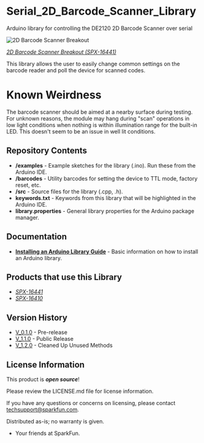 # Serial_2D_Barcode_Scanner_Library
Arduino library for controlling the DE2120 2D Barcode Scanner over serial

![2D Barcode Scanner Breakout](https://cdn.sparkfun.com//assets/parts/1/5/2/7/6/16441-2D_Barcode_Scanner_Breakout-01.jpg)

[*2D Barcode Scanner Breakout (SPX-16441)*](https://www.sparkfun.com/products/16441)

This library allows the user to easily change common settings on the barcode reader and poll the device for scanned codes.

# Known Weirdness

The barcode scanner should be aimed at a nearby surface during testing. For unknown reasons, the module may hang during "scan" operations in low light conditions when nothing is within illumination range for the built-in LED. This doesn't seem to be an issue in well lit conditions. 

Repository Contents
-------------------

* **/examples** - Example sketches for the library (.ino). Run these from the Arduino IDE. 
* **/barcodes** - Utility barcodes for setting the device to TTL mode, factory reset, etc.
* **/src** - Source files for the library (.cpp, .h).
* **keywords.txt** - Keywords from this library that will be highlighted in the Arduino IDE. 
* **library.properties** - General library properties for the Arduino package manager. 

Documentation
--------------

* **[Installing an Arduino Library Guide](https://learn.sparkfun.com/tutorials/installing-an-arduino-library)** - Basic information on how to install an Arduino library.

Products that use this Library 
---------------------------------

* [*SPX-16441*](https://www.sparkfun.com/products/16441)
* [*SPX-16410*](https://www.sparkfun.com/products/16410)

Version History
---------------

* [V_0.1.0](https://github.com/sparkfun/SparkFun_DE2120_Arduino_Library/tree/v0.1.0) - Pre-release
* [V_1.1.0](https://github.com/sparkfun/SparkFun_DE2120_Arduino_Library/tree/v1.1.0) - Public Release
* [V_1.2.0](https://github.com/sparkfun/SparkFun_DE2120_Arduino_Library/tree/v1.2.0) - Cleaned Up Unused Methods

License Information
-------------------

This product is _**open source**_! 

Please review the LICENSE.md file for license information. 

If you have any questions or concerns on licensing, please contact techsupport@sparkfun.com.

Distributed as-is; no warranty is given.

- Your friends at SparkFun.
